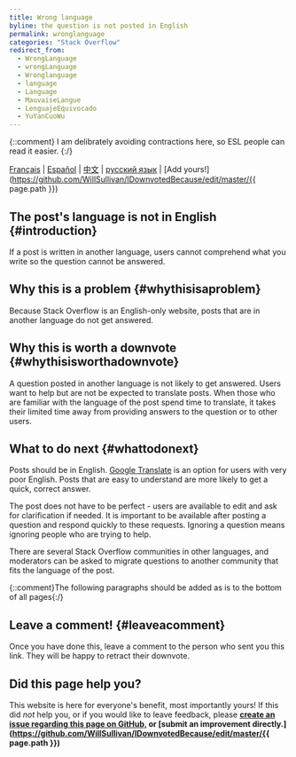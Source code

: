 ```yaml
---
title: Wrong language
byline: the question is not posted in English
permalink: wronglanguage
categories: "Stack Overflow"
redirect_from:
  - WrongLanguage
  - wrongLanguage
  - Wronglanguage
  - language
  - Language
  - MauvaiseLangue
  - LenguajeEquivocado
  - YuYanCuoWu
---
```


{::comment} I am delibrately avoiding contractions here, so ESL people can read it easier. {:/}

[Français](https://translate.google.com/translate?sl=en&tl=fr&u=idownvotedbecau.se%2Fwronglanguage) | 
[Español](https://translate.google.com/translate?sl=en&tl=es&u=idownvotedbecau.se%2Fwronglanguage) | 
[中文](https://translate.google.com/translate?sl=en&tl=zh&u=idownvotedbecau.se%2Fwronglanguage) |
[русский язык](https://translate.google.com/translate?sl=en&tl=ru&u=idownvotedbecau.se%2Fwronglanguage) |
[Add yours!](https://github.com/WillSullivan/IDownvotedBecause/edit/master/{{ page.path }})

## The post's language is not in English {#introduction}
If a post is written in another language, users cannot comprehend what you write so the question cannot be answered.

## Why this is a problem {#whythisisaproblem}
Because Stack Overflow is an English-only website, posts that are in another language do not get answered.

## Why this is worth a downvote {#whythisisworthadownvote}
A question posted in another language is not likely to get answered. Users want to help but are not be expected to translate posts. When those who are familiar with the language of the post spend time to translate, it takes their limited time away from providing answers to the question or to other users.

## What to do next {#whattodonext}
Posts should be in English. [Google Translate](https://translate.google.com) is an option for users with very poor English. Posts that are easy to understand are more likely to get a quick, correct answer. 

The post does not have to be perfect - users are available to edit and ask for clarification if needed. It is important to be available after posting a question and respond quickly to these requests. Ignoring a question means ignoring people who are trying to help.

There are several Stack Overflow communities in other languages, and moderators can be asked to migrate questions to another community that fits the language of the post.

{::comment}The following paragraphs should be added as is to the bottom of all pages{:/}
## Leave a comment! {#leaveacomment}
Once you have done this, leave a comment to the person who sent you this link. They will be happy to retract their downvote.

## Did this page help you?
This website is here for everyone's benefit, most importantly yours! If this did <i>not</i> help you, or if you would
like to leave feedback, please **[create an issue regarding this page on GitHub,](https://github.com/WillSullivan/IDownvotedBecause/issues/new) or [submit an improvement directly.](https://github.com/WillSullivan/IDownvotedBecause/edit/master/{{ page.path }})**
